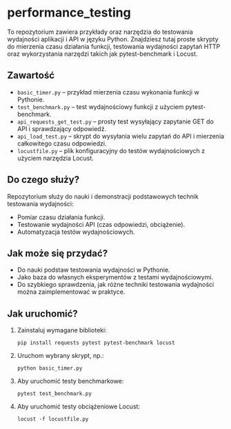 # performance_testing

To repozytorium zawiera przykłady oraz narzędzia do testowania wydajności aplikacji i API w języku Python. Znajdziesz tutaj proste skrypty do mierzenia czasu działania funkcji, testowania wydajności zapytań HTTP oraz wykorzystania narzędzi takich jak pytest-benchmark i Locust.

## Zawartość

- `basic_timer.py` – przykład mierzenia czasu wykonania funkcji w Pythonie.
- `test_benchmark.py` – test wydajnościowy funkcji z użyciem pytest-benchmark.
- `api_requests_get_test.py` – prosty test wysyłający zapytanie GET do API i sprawdzający odpowiedź.
- `api_load_test.py` – skrypt do wysyłania wielu zapytań do API i mierzenia całkowitego czasu odpowiedzi.
- `locustfile.py` – plik konfiguracyjny do testów wydajnościowych z użyciem narzędzia Locust.

## Do czego służy?

Repozytorium służy do nauki i demonstracji podstawowych technik testowania wydajności:
- Pomiar czasu działania funkcji.
- Testowanie wydajności API (czas odpowiedzi, obciążenie).
- Automatyzacja testów wydajnościowych.

## Jak może się przydać?

- Do nauki podstaw testowania wydajności w Pythonie.
- Jako baza do własnych eksperymentów z testami wydajnościowymi.
- Do szybkiego sprawdzenia, jak różne techniki testowania wydajności można zaimplementować w praktyce.

## Jak uruchomić?

1. Zainstaluj wymagane biblioteki:
   ```
   pip install requests pytest pytest-benchmark locust
   ```
2. Uruchom wybrany skrypt, np.:
   ```
   python basic_timer.py
   ```
3. Aby uruchomić testy benchmarkowe:
   ```
   pytest test_benchmark.py
   ```
4. Aby uruchomić testy obciążeniowe Locust:
   ```
   locust -f locustfile.py
   ```
